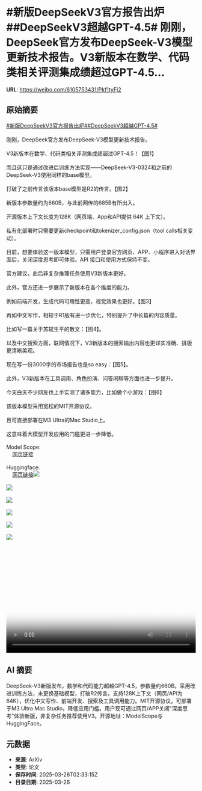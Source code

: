# #新版DeepSeekV3官方报告出炉##DeepSeekV3超越GPT-4.5# 刚刚，DeepSeek官方发布DeepSeek-V3模型更新技术报告。V3新版本在数学、代码类相关评测集成绩超过GPT-4.5...

**URL**: https://weibo.com/6105753431/Pkf1tyFj2

## 原始摘要

<a href="https://m.weibo.cn/search?containerid=231522type%3D1%26t%3D10%26q%3D%23%E6%96%B0%E7%89%88DeepSeekV3%E5%AE%98%E6%96%B9%E6%8A%A5%E5%91%8A%E5%87%BA%E7%82%89%23&amp;extparam=%23%E6%96%B0%E7%89%88DeepSeekV3%E5%AE%98%E6%96%B9%E6%8A%A5%E5%91%8A%E5%87%BA%E7%82%89%23" data-hide=""><span class="surl-text">#新版DeepSeekV3官方报告出炉#</span></a><a href="https://m.weibo.cn/search?containerid=231522type%3D1%26t%3D10%26q%3D%23DeepSeekV3%E8%B6%85%E8%B6%8AGPT-4.5%23&amp;extparam=%23DeepSeekV3%E8%B6%85%E8%B6%8AGPT-4.5%23" data-hide=""><span class="surl-text">#DeepSeekV3超越GPT-4.5#</span></a> <br><br>刚刚，DeepSeek官方发布DeepSeek-V3模型更新技术报告。<br><br>V3新版本在数学、代码类相关评测集成绩超过GPT-4.5！【图1】<br><br>而且这只是通过改进后训练方法实现——DeepSeek-V3-0324和之前的DeepSeek-V3使用同样的base模型。<br><br>打破了之前传言该版本base模型是R2的传言。【图2】<br><br>新版本参数量约为660B，与此前网传的685B有所出入。<br><br>开源版本上下文长度为128K（网页端、App和API提供 64K 上下文）。<br><br>私有化部署时只需要更新checkpoint和tokenizer_config.json（tool calls相关变动）。<br><br>目前，想要体验这一版本模型，只需用户登录官方网页、APP、小程序进入对话界面后，关闭深度思考即可体验。API 接口和使用方式保持不变。<br><br>官方建议，此后非复杂推理任务使用V3新版本更好。<br><br>此外，官方还进一步展示了新版本在各个维度的能力。<br><br>例如前端开发，生成代码可用性更高，视觉效果也更好。【图3】<br><br>再如中文写作，相较于R1版有进一步优化，特别提升了中长篇的内容质量。<br><br>比如写一篇关于苏轼生平的散文：【图4】。<br><br>以及中文搜索方面，联网情况下，V3新版本的搜索输出内容也更详实准确、排版更清晰美观。<br><br>现在写一份3000字的市场报告也是so easy：【图5】。<br><br>此外，V3新版本在工具调用、角色扮演、问答闲聊等方面也进一步提升。<br><br>今天白天不少网友也上手实测了诸多能力，比如做个小游戏：【图6】<br><br>该版本模型采用宽松的MIT开源协议。<br><br>且可直接部署在M3 Ultra的Mac Studio上。<br><br>这意味着大模型开发应用的门槛更进一步降低。<br><br>Model Scope: <br><a href="https://weibo.cn/sinaurl?u=https%3A%2F%2Fmodelscope.cn%2Fmodels%2Fdeepseek-ai%2FDeepSeek-V3-0324" data-hide=""><span class="url-icon"><img style="width: 1rem;height: 1rem" src="https://h5.sinaimg.cn/upload/2015/09/25/3/timeline_card_small_web_default.png" referrerpolicy="no-referrer"></span><span class="surl-text">网页链接</span></a><br><br>Huggingface: <br><a href="https://weibo.cn/sinaurl?u=https%3A%2F%2Fhuggingface.co%2Fdeepseek-ai%2FDeepSeek-V3-0324" data-hide=""><span class="url-icon"><img style="width: 1rem;height: 1rem" src="https://h5.sinaimg.cn/upload/2015/09/25/3/timeline_card_small_web_default.png" referrerpolicy="no-referrer"></span><span class="surl-text">网页链接</span></a><img style="" src="https://tvax1.sinaimg.cn/large/006Fd7o3ly1hzto6jrmktj30u00iq45y.jpg" referrerpolicy="no-referrer"><br><br><img style="" src="https://tvax3.sinaimg.cn/large/006Fd7o3ly1hzto7o7rggj30u00nyjyr.jpg" referrerpolicy="no-referrer"><br><br><img style="" src="https://tvax1.sinaimg.cn/large/006Fd7o3ly1hzto8u2zrmg30lk0u0e87.gif" referrerpolicy="no-referrer"><br><br><img style="" src="https://tvax4.sinaimg.cn/large/006Fd7o3ly1hzto97nnlsj30u0167ana.jpg" referrerpolicy="no-referrer"><br><br><img style="" src="https://tvax2.sinaimg.cn/large/006Fd7o3ly1hzto9s8a1pj30u094yqv8.jpg" referrerpolicy="no-referrer"><br><br><img style="" src="https://tvax3.sinaimg.cn/large/006Fd7o3ly1hztonrdt2dj30zk0k0wf7.jpg" referrerpolicy="no-referrer"><br><br><br clear="both"><div style="clear: both"></div><video controls="controls" poster="https://tvax3.sinaimg.cn/orj480/006Fd7o3ly1hztonrp1lxj30zk0k0wf7.jpg" style="width: 100%"><source src="https://f.video.weibocdn.com/o0/nudfLbrOlx08mXE9uBLy010412006bpB0E010.mp4?label=mp4_720p&amp;template=1280x720.25.0&amp;ori=0&amp;ps=1CwnkDw1GXwCQx&amp;Expires=1742959945&amp;ssig=fBHZaTLGpe&amp;KID=unistore,video"><source src="https://f.video.weibocdn.com/o0/5585m91plx08mXE9jAH60104120032pP0E010.mp4?label=mp4_hd&amp;template=852x480.25.0&amp;ori=0&amp;ps=1CwnkDw1GXwCQx&amp;Expires=1742959945&amp;ssig=%2BkRYe4Ptsw&amp;KID=unistore,video"><source src="https://f.video.weibocdn.com/o0/cYgeoh3ylx08mXE99aYo010412001Xp50E010.mp4?label=mp4_ld&amp;template=640x360.25.0&amp;ori=0&amp;ps=1CwnkDw1GXwCQx&amp;Expires=1742959945&amp;ssig=7Np21iIFNE&amp;KID=unistore,video"><p>视频无法显示，请前往<a href="https://video.weibo.com/show?fid=1034%3A5148242397298709" target="_blank" rel="noopener noreferrer">微博视频</a>观看。</p></video>

## AI 摘要

DeepSeek-V3新版发布，数学和代码能力超越GPT-4.5，参数量约660B。采用改进训练方法，未更换基础模型，打破R2传言。支持128K上下文（网页/API为64K），优化中文写作、前端开发、搜索及工具调用能力。MIT开源协议，可部署于M3 Ultra Mac Studio，降低应用门槛。用户现可通过网页/APP关闭"深度思考"体验新版，非复杂任务推荐使用V3。开源地址：ModelScope与HuggingFace。

## 元数据

- **来源**: ArXiv
- **类型**: 论文
- **保存时间**: 2025-03-26T02:33:15Z
- **目录日期**: 2025-03-26
